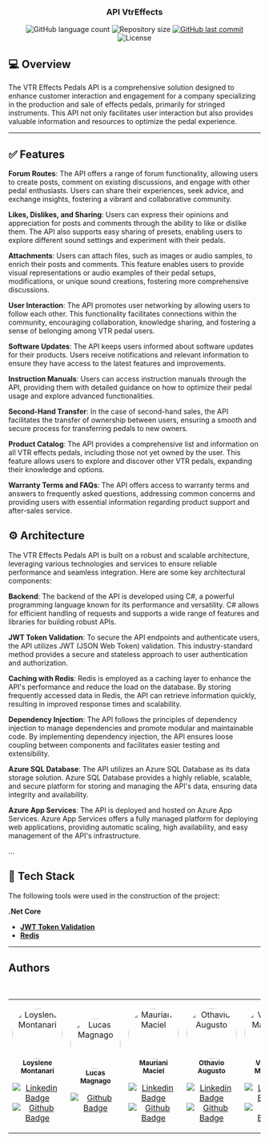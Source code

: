 

<h3 align="center">
    API VtrEffects
</h3>

<p align="center">
    <img alt="GitHub language count" src="https://img.shields.io/github/languages/count/loys-montanari/VtrEffectsServer?color=%2304D361"/>
    <img alt="Repository size" src="https://img.shields.io/github/repo-size/loys-montanari/VtrEffectsServer.git" />
    <a href="https://github.com/loys-montanari/VtrEffectsServer/commits/main">
        <img alt="GitHub last commit" src="https://img.shields.io/github/last-commit/loys-montanari/VtrEffectsServer">
    </a>
    <img alt="License" src="https://img.shields.io/badge/license-MIT-brightgreen">
</p>

## 💻 Overview
The VTR Effects Pedals API is a comprehensive solution designed to enhance customer interaction and engagement for a company specializing in the production and sale of effects pedals, primarily for stringed instruments. This API not only facilitates user interaction but also provides valuable information and resources to optimize the pedal experience.

---
## ✅ Features

**Forum Routes**: The API offers a range of forum functionality, allowing users to create posts, comment on existing discussions, and engage with other pedal enthusiasts. Users can share their experiences, seek advice, and exchange insights, fostering a vibrant and collaborative community.

**Likes, Dislikes, and Sharing**: Users can express their opinions and appreciation for posts and comments through the ability to like or dislike them. The API also supports easy sharing of presets, enabling users to explore different sound settings and experiment with their pedals.

**Attachments**: Users can attach files, such as images or audio samples, to enrich their posts and comments. This feature enables users to provide visual representations or audio examples of their pedal setups, modifications, or unique sound creations, fostering more comprehensive discussions.

**User Interaction**: The API promotes user networking by allowing users to follow each other. This functionality facilitates connections within the community, encouraging collaboration, knowledge sharing, and fostering a sense of belonging among VTR pedal users.

**Software Updates**: The API keeps users informed about software updates for their products. Users receive notifications and relevant information to ensure they have access to the latest features and improvements.

**Instruction Manuals**: Users can access instruction manuals through the API, providing them with detailed guidance on how to optimize their pedal usage and explore advanced functionalities.

**Second-Hand Transfer**: In the case of second-hand sales, the API facilitates the transfer of ownership between users, ensuring a smooth and secure process for transferring pedals to new owners.

**Product Catalog**: The API provides a comprehensive list and information on all VTR effects pedals, including those not yet owned by the user. This feature allows users to explore and discover other VTR pedals, expanding their knowledge and options.

**Warranty Terms and FAQs**: The API offers access to warranty terms and answers to frequently asked questions, addressing common concerns and providing users with essential information regarding product support and after-sales service.

## ⚙️ Architecture
The VTR Effects Pedals API is built on a robust and scalable architecture, leveraging various technologies and services to ensure reliable performance and seamless integration. Here are some key architectural components:

**Backend**: The backend of the API is developed using C#, a powerful programming language known for its performance and versatility. C# allows for efficient handling of requests and supports a wide range of features and libraries for building robust APIs.

**JWT Token Validation**: To secure the API endpoints and authenticate users, the API utilizes JWT (JSON Web Token) validation. This industry-standard method provides a secure and stateless approach to user authentication and authorization.

**Caching with Redis**: Redis is employed as a caching layer to enhance the API's performance and reduce the load on the database. By storing frequently accessed data in Redis, the API can retrieve information quickly, resulting in improved response times and scalability.

**Dependency Injection**: The API follows the principles of dependency injection to manage dependencies and promote modular and maintainable code. By implementing dependency injection, the API ensures loose coupling between components and facilitates easier testing and extensibility.

**Azure SQL Database**: The API utilizes an Azure SQL Database as its data storage solution. Azure SQL Database provides a highly reliable, scalable, and secure platform for storing and managing the API's data, ensuring data integrity and availability.

**Azure App Services**: The API is deployed and hosted on Azure App Services. Azure App Services offers a fully managed platform for deploying web applications, providing automatic scaling, high availability, and easy management of the API's infrastructure.

...

## 🚀 Tech Stack

The following tools were used in the construction of the project:

**.Net Core**

-   **[JWT Token Validation](https://jwt.io)**
-   **[Redis](https://redis.io/)**

---

## Authors

<table>
       <tr>
	     <td align="center">
        <p>
            <a href="#">
                <img style="border-radius: 50%;" src="https://avatars.githubusercontent.com/u/88832100?v=4" width="100px;" alt="Loyslene Montanari"/>
                <br />
                <sub><b>Loyslene Montanari</b></sub></a><a href="#" title="Loyslene Montanari">
            </a>
        <br />

[![Linkedin Badge](https://img.shields.io/badge/-Loyslene-blue?style=flat-square&logo=Linkedin&logoColor=white&link=https://www.linkedin.com/in/loyslene-montanari-55380511b/)](https://www.linkedin.com/in/loyslene-montanari-55380511b/) 
[![Github Badge](https://img.shields.io/badge/GitHub-100000?style=flat-square&logo=github&logoColor=white&link=https://github.com/loys-montanari)](https://github.com/loys-montanari)		
        </p>
    </td>
<td align="center">
            <p>
                <a href="#">
                    <img style="border-radius: 50%" src="https://avatars.githubusercontent.com/u/82664638?v=4" width="100px;" alt="Lucas Magnago"/>
                    <br />
                    <sub><b>Lucas Magnago</b></sub></a><a href="#" title="Lucas Magnago">
                </a>
                <br/>


[![Github Badge](https://img.shields.io/badge/GitHub-100000?style=flat-square&logo=github&logoColor=white&link=https://github.com/LucasMagnago)](https://github.com/LucasMagnago)
        </p>
    </td>
    <td align="center">
        <p>
            <a href="#">
                <img style="border-radius: 50%" src="https://avatars.githubusercontent.com/u/32397288?v=4" width="100px;" alt="Mauriani Maciel"/>
                <br />
                <sub><b>Mauriani Maciel</b></sub></a><a href="#" title="Mauriani Maciel">
            </a>
            <br/>

[![Linkedin Badge](https://img.shields.io/badge/-Mauriani-blue?style=flat-square&logo=Linkedin&logoColor=white&link=https://www.linkedin.com/in/maurianimaciel/)](https://www.linkedin.com/in/maurianimaciel/) 
[![Github Badge](https://img.shields.io/badge/GitHub-100000?style=flat-square&logo=github&logoColor=white&link=https://github.com/mauriani)](https://github.com/mauriani)
        </p>
    </td>
	        &nbsp;&nbsp; 
        <td align="center">
        <p>
            <a href="#">
                 <img style="border-radius: 50%;" src="https://avatars.githubusercontent.com/u/59673868?v=4" width="100px;" alt="Othavio Augusto"/>
                <br />
                 <sub><b>Othavio Augusto</b></sub></a><a href="#" title="Othavio Augusto">
            </a>
        <br />

[![Linkedin Badge](https://img.shields.io/badge/-Loyslene-blue?style=flat-square&logo=Linkedin&logoColor=white&link=https://www.linkedin.com/in/othavio-rubim/)](https://www.linkedin.com/in/othavio-rubim/) 
[![Github Badge](https://img.shields.io/badge/GitHub-100000?style=flat-square&logo=github&logoColor=white&link=https://github.com/OthavioBF)](https://github.com/OthavioBF)
            </p>
        </td>
	       &nbsp;&nbsp; 
        <td align="center">
            <p>
                <a href="#">
                    <img style="border-radius: 50%" src="https://avatars3.githubusercontent.com/u/88675871?s=460&u=61b426b901b8fe02e12019b1fdb67bf0072d4f00&v=4" width="100px;" alt="Vanessa Machado"/>
                    <br />
                    <sub><b>Vanessa Machado</b></sub></a><a href="#" title="Vanessa Machado">
                </a>
                <br/>

[![Linkedin Badge](https://img.shields.io/badge/-Vanessa-blue?style=flat-square&logo=Linkedin&logoColor=white&link=https://www.linkedin.com/in/vanessa-machado-4302b8ab/)](https://www.linkedin.com/in/vanessa-machado-4302b8ab/) 
[![Github Badge](https://img.shields.io/badge/GitHub-100000?style=flat-square&logo=github&logoColor=white&link=https://github.com/vanessa-sm)](https://github.com/vanessa-sm)
        </p>
    </td>
	       &nbsp;&nbsp; 


</table>

